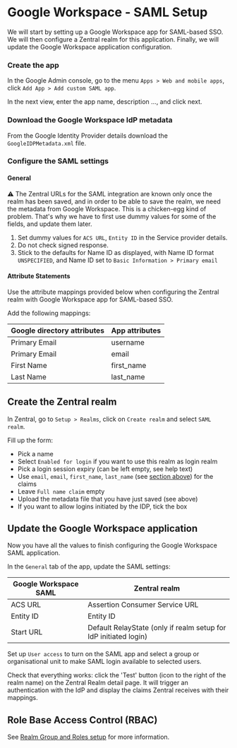 # Google Workspace - SAML Setup

We will start by setting up a Google Workspace app for SAML-based SSO. We will then configure a Zentral realm for this application. Finally, we will update the Google Workspace application configuration.

### Create the app

In the Google Admin console, go to the menu `Apps > Web and mobile apps`, click `Add App > Add custom SAML app`.

In the next view, enter the app name, description ..., and click next.

### Download the Google Workspace IdP metadata

From the Google Identity Provider details download the `GoogleIDPMetadata.xml` file. 

### Configure the SAML settings

#### General

⚠️ The Zentral URLs for the SAML integration are known only once the realm has been saved, and in order to be able to save the realm, we need the metadata from Google Workspace. This is a chicken-egg kind of problem. That's why we have to first use dummy values for some of the fields, and update them later.

1. Set dummy values for `ACS URL`, `Entity ID` in the Service provider details.  
2. Do not check signed response.  
3. Stick to the defaults for Name ID as displayed, with Name ID format `UNSPECIFIED`, and Name ID set to `Basic Information > Primary email`

#### Attribute Statements

Use the attribute mappings provided below when configuring the Zentral realm with Google Workspace app for SAML-based SSO.

Add the following mappings:


| Google directory attributes | App attributes  |
| :---- | :---- |
| Primary Email | username |
| Primary Email | email |
| First Name | first\_name |
| Last Name | last\_name |




## Create the Zentral realm

In Zentral, go to `Setup > Realms`, click on `Create realm` and select `SAML realm`.

Fill up the form:

- Pick a name  
- Select `Enabled for login` if you want to use this realm as login realm  
- Pick a login session expiry (can be left empty, see help text)  
- Use `email`, `email`, `first_name`, `last_name` (see [section above](#attribute-statements)) for the claims  
- Leave `Full name claim` empty  
- Upload the metadata file that you have just saved (see above)  
- If you want to allow logins initiated by the IDP, tick the box

## Update the Google Workspace application


Now you have all the values to finish configuring the Google Workspace SAML application.

In the `General` tab of the app, update the SAML settings:

|Google Workspace SAML|Zentral realm|
|---|---|
|ACS URL|Assertion Consumer Service URL|
|Entity ID|Entity ID|
|Start URL|Default RelayState (only if realm setup for IdP initiated login)|

Set up `User access` to turn on the SAML app and select a group or organisational unit to make SAML login available to selected users.

Check that everything works: click the 'Test' button (icon to the right of the realm name) on the Zentral Realm detail page. It will trigger an authentication with the IdP and display the claims Zentral receives with their mappings.

## Role Base Access Control (RBAC)

See [Realm Group and Roles setup](/configuration/sso/#realm-groups) for more information.
